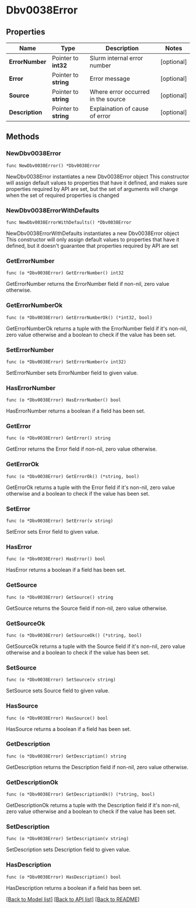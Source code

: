 # Dbv0038Error

## Properties

Name | Type | Description | Notes
------------ | ------------- | ------------- | -------------
**ErrorNumber** | Pointer to **int32** | Slurm internal error number | [optional] 
**Error** | Pointer to **string** | Error message | [optional] 
**Source** | Pointer to **string** | Where error occurred in the source | [optional] 
**Description** | Pointer to **string** | Explaination of cause of error | [optional] 

## Methods

### NewDbv0038Error

`func NewDbv0038Error() *Dbv0038Error`

NewDbv0038Error instantiates a new Dbv0038Error object
This constructor will assign default values to properties that have it defined,
and makes sure properties required by API are set, but the set of arguments
will change when the set of required properties is changed

### NewDbv0038ErrorWithDefaults

`func NewDbv0038ErrorWithDefaults() *Dbv0038Error`

NewDbv0038ErrorWithDefaults instantiates a new Dbv0038Error object
This constructor will only assign default values to properties that have it defined,
but it doesn't guarantee that properties required by API are set

### GetErrorNumber

`func (o *Dbv0038Error) GetErrorNumber() int32`

GetErrorNumber returns the ErrorNumber field if non-nil, zero value otherwise.

### GetErrorNumberOk

`func (o *Dbv0038Error) GetErrorNumberOk() (*int32, bool)`

GetErrorNumberOk returns a tuple with the ErrorNumber field if it's non-nil, zero value otherwise
and a boolean to check if the value has been set.

### SetErrorNumber

`func (o *Dbv0038Error) SetErrorNumber(v int32)`

SetErrorNumber sets ErrorNumber field to given value.

### HasErrorNumber

`func (o *Dbv0038Error) HasErrorNumber() bool`

HasErrorNumber returns a boolean if a field has been set.

### GetError

`func (o *Dbv0038Error) GetError() string`

GetError returns the Error field if non-nil, zero value otherwise.

### GetErrorOk

`func (o *Dbv0038Error) GetErrorOk() (*string, bool)`

GetErrorOk returns a tuple with the Error field if it's non-nil, zero value otherwise
and a boolean to check if the value has been set.

### SetError

`func (o *Dbv0038Error) SetError(v string)`

SetError sets Error field to given value.

### HasError

`func (o *Dbv0038Error) HasError() bool`

HasError returns a boolean if a field has been set.

### GetSource

`func (o *Dbv0038Error) GetSource() string`

GetSource returns the Source field if non-nil, zero value otherwise.

### GetSourceOk

`func (o *Dbv0038Error) GetSourceOk() (*string, bool)`

GetSourceOk returns a tuple with the Source field if it's non-nil, zero value otherwise
and a boolean to check if the value has been set.

### SetSource

`func (o *Dbv0038Error) SetSource(v string)`

SetSource sets Source field to given value.

### HasSource

`func (o *Dbv0038Error) HasSource() bool`

HasSource returns a boolean if a field has been set.

### GetDescription

`func (o *Dbv0038Error) GetDescription() string`

GetDescription returns the Description field if non-nil, zero value otherwise.

### GetDescriptionOk

`func (o *Dbv0038Error) GetDescriptionOk() (*string, bool)`

GetDescriptionOk returns a tuple with the Description field if it's non-nil, zero value otherwise
and a boolean to check if the value has been set.

### SetDescription

`func (o *Dbv0038Error) SetDescription(v string)`

SetDescription sets Description field to given value.

### HasDescription

`func (o *Dbv0038Error) HasDescription() bool`

HasDescription returns a boolean if a field has been set.


[[Back to Model list]](../README.md#documentation-for-models) [[Back to API list]](../README.md#documentation-for-api-endpoints) [[Back to README]](../README.md)


